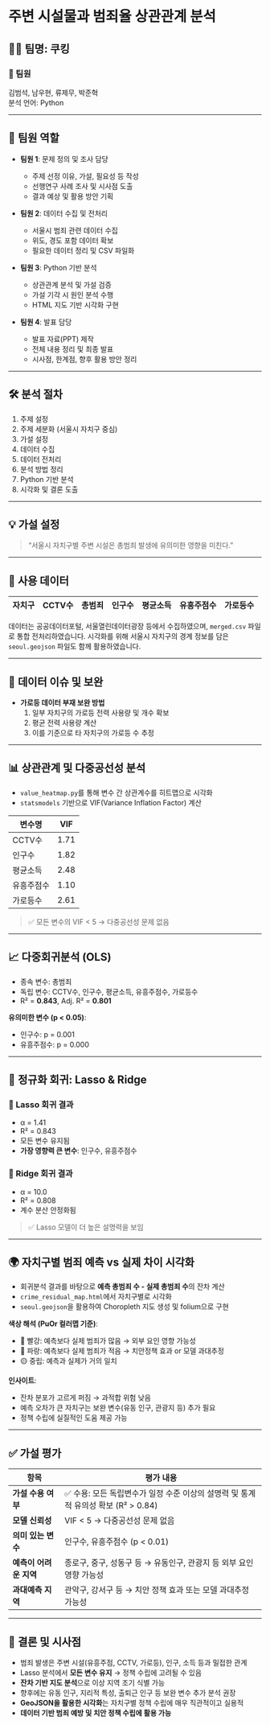 # 주변 시설물과 범죄율 상관관계 분석

## 🧑‍🍳 팀명: 쿠킹

### 👥 팀원
김범석, 남우현, 류제무, 박준혁  
분석 언어: Python

---

## 🧩 팀원 역할

- **팀원 1**: 문제 정의 및 조사 담당  
  - 주제 선정 이유, 가설, 필요성 등 작성  
  - 선행연구 사례 조사 및 시사점 도출  
  - 결과 예상 및 활용 방안 기획

- **팀원 2**: 데이터 수집 및 전처리  
  - 서울시 범죄 관련 데이터 수집  
  - 위도, 경도 포함 데이터 확보  
  - 필요한 데이터 정리 및 CSV 파일화

- **팀원 3**: Python 기반 분석  
  - 상관관계 분석 및 가설 검증  
  - 가설 기각 시 원인 분석 수행  
  - HTML 지도 기반 시각화 구현

- **팀원 4**: 발표 담당  
  - 발표 자료(PPT) 제작  
  - 전체 내용 정리 및 최종 발표  
  - 시사점, 한계점, 향후 활용 방안 정리

---

## 🛠️ 분석 절차

1. 주제 설정  
2. 주제 세분화 (서울시 자치구 중심)  
3. 가설 설정  
4. 데이터 수집  
5. 데이터 전처리  
6. 분석 방법 정리  
7. Python 기반 분석  
8. 시각화 및 결론 도출

---

## 💡 가설 설정

> “서울시 자치구별 주변 시설은 총범죄 발생에 유의미한 영향을 미친다.”

---

## 📂 사용 데이터

| 자치구 | CCTV수 | 총범죄 | 인구수 | 평균소득 | 유흥주점수 | 가로등수 |
|--------|--------|--------|--------|----------|------------|----------|

데이터는 공공데이터포털, 서울열린데이터광장 등에서 수집하였으며, `merged.csv` 파일로 통합 전처리하였습니다. 시각화를 위해 서울시 자치구의 경계 정보를 담은 `seoul.geojson` 파일도 함께 활용하였습니다.

---

## 🔧 데이터 이슈 및 보완

- **가로등 데이터 부재 보완 방법**  
  1. 일부 자치구의 가로등 전력 사용량 및 개수 확보  
  2. 평균 전력 사용량 계산  
  3. 이를 기준으로 타 자치구의 가로등 수 추정

---

## 📊 상관관계 및 다중공선성 분석

- `value_heatmap.py`를 통해 변수 간 상관계수를 히트맵으로 시각화
- `statsmodels` 기반으로 VIF(Variance Inflation Factor) 계산

| 변수명     | VIF   |
|------------|--------|
| CCTV수     | 1.71   |
| 인구수     | 1.82   |
| 평균소득   | 2.48   |
| 유흥주점수 | 1.10   |
| 가로등수   | 2.61   |

> ✅ 모든 변수의 VIF < 5 → 다중공선성 문제 없음

---

## 📈 다중회귀분석 (OLS)

- 종속 변수: 총범죄  
- 독립 변수: CCTV수, 인구수, 평균소득, 유흥주점수, 가로등수  
- R² = **0.843**, Adj. R² = **0.801**

**유의미한 변수 (p < 0.05)**:
- 인구수: p = 0.001  
- 유흥주점수: p = 0.000  

---

## 🔬 정규화 회귀: Lasso & Ridge

### 📌 Lasso 회귀 결과
- α = 1.41  
- R² = 0.843  
- 모든 변수 유지됨  
- **가장 영향력 큰 변수**: 인구수, 유흥주점수

### 📌 Ridge 회귀 결과
- α = 10.0  
- R² = 0.808  
- 계수 분산 안정화됨

> ✅ Lasso 모델이 더 높은 설명력을 보임

---

## 🌍 자치구별 범죄 예측 vs 실제 차이 시각화

- 회귀분석 결과를 바탕으로 **예측 총범죄 수 - 실제 총범죄 수**의 잔차 계산  
- `crime_residual_map.html`에서 자치구별로 시각화  
- `seoul.geojson`을 활용하여 Choropleth 지도 생성 및 folium으로 구현

**색상 해석 (PuOr 컬러맵 기준)**:
- 🔴 빨강: 예측보다 실제 범죄가 많음 → 외부 요인 영향 가능성  
- 🔵 파랑: 예측보다 실제 범죄가 적음 → 치안정책 효과 or 모델 과대추정  
- 🟡 중립: 예측과 실제가 거의 일치

**인사이트**:
- 잔차 분포가 고르게 퍼짐 → 과적합 위험 낮음  
- 예측 오차가 큰 자치구는 보완 변수(유동 인구, 관광지 등) 추가 필요  
- 정책 수립에 실질적인 도움 제공 가능

---

## ✅ 가설 평가

| 항목 | 평가 내용 |
|------|-----------|
| **가설 수용 여부** | ✅ 수용: 모든 독립변수가 일정 수준 이상의 설명력 및 통계적 유의성 확보 (R² > 0.84) |
| **모델 신뢰성** | VIF < 5 → 다중공선성 문제 없음 |
| **의미 있는 변수** | 인구수, 유흥주점수 (p < 0.01) |
| **예측이 어려운 지역** | 종로구, 중구, 성동구 등 → 유동인구, 관광지 등 외부 요인 영향 가능성 |
| **과대예측 지역** | 관악구, 강서구 등 → 치안 정책 효과 또는 모델 과대추정 가능성 |

---

## 🧭 결론 및 시사점

- 범죄 발생은 주변 시설(유흥주점, CCTV, 가로등), 인구, 소득 등과 밀접한 관계  
- Lasso 분석에서 **모든 변수 유지** → 정책 수립에 고려될 수 있음  
- **잔차 기반 지도 분석**으로 이상 지역 조기 식별 가능  
- 향후에는 유동 인구, 지리적 특성, 출퇴근 인구 등 보완 변수 추가 분석 권장  
- **GeoJSON을 활용한 시각화**는 자치구별 정책 수립에 매우 직관적이고 실용적  
- **데이터 기반 범죄 예방 및 치안 정책 수립에 활용 가능**